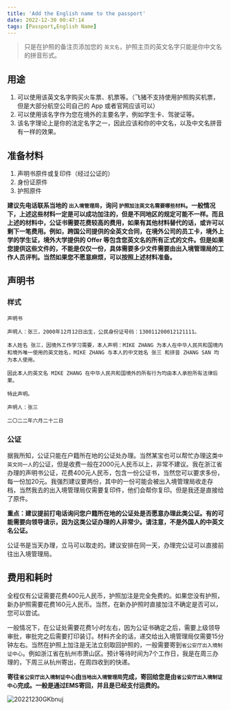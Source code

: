 ```yaml
---
title: 'Add the English name to the passport'
date: 2022-12-30 00:47:14
tags: [Passport,English Name]
---
```

> 只是在护照的备注页添加您的 `英文名`，护照主页的英文名字只能是你中文名的拼音形式。

## 用途
1. 可以使用该英文名字购买火车票、机票等。（飞猪不支持使用护照购买机票，但是大部分航空公司自己的 App 或者官网应该可以）
2. 可以使用该名字作为您在境外的主要名字，例如学生卡、驾驶证等。
3. 该名字理论上是你的法定名字之一，因此应该和你的中文名，以及中文名拼音有一样的效果。

## 准备材料
1. 声明书原件或复印件（经过公证的）
2. 身份证原件
3. 护照原件

**建议先电话联系当地的 `出入境管理局`，询问 `护照加注英文名需要哪些材料`。一般情况下，上述这些材料一定是可以成功加注的，但是不同地区的规定可能不一样。而且上述的材料中，公证书需要花费较高的费用，如果有其他材料替代的话，或许可以剩下一笔费用。例如，跨国公司提供的全英文合同，在境外公司的员工卡，境外上学的学生证，境外大学提供的 Offer 等包含您英文名的所有正式的文件。但是如果您提供这些文件的，不能是仅仅一份，具体需要多少文件需要由出入境管理局的工作人员评判。当然如果您不愿意麻烦，可以按照上述材料准备。**

## 声明书
### 样式
```
声明书

声明人：张三，2000年12月12日出生，公民身份证号码：130011200012121111。

本人姓名 张三，因境外工作学习需要，本人声明：MIKE ZHANG 为本人在中华人民共和国境内和境外唯一使用的英文姓名，MIKE ZHANG 与本人的中文姓名 张三 和拼音 ZHANG SAN 均为本人使用。

因此本人的英文名 MIKE ZHANG 在中华人民共和国境外的所有行为均由本人承担所有法律后果。

特此声明。

声明人：张三

二〇二二年六月二十二日
```
### 公证
据我所知，公证只能在户籍所在地的公证处办理。当然某宝也可以帮忙办理这类`中英文同一人`的公证，但是收费一般在2000元人民币以上，非常不建议。我在浙江省办理的声明书公证，花费400元人民币，包含一份公证书，当然您可以要求多份，每一份加20元。我强烈建议要两份，其中的一份可能会被出入境管理局收走存档，当然我去的出入境管理局仅需要复印件，他们会帮你复印。但是我还是直接给了原件。

**重点：建议提前打电话询问您户籍所在地的公证处是否愿意办理此类公证。有的可能需要向领导请示，因为这类公证办理的人非常少。请注意，不是外国人的中英文名公证。**

公证书是当天办理，立马可以取走的。建议安排在同一天，办理完公证可以直接前往出入境管理局。

## 费用和耗时
全程仅有公证需要花费400元人民币，护照加注是完全免费的。如果您没有护照，新办护照需要花费160元人民币。当然，在新办护照时直接加注不确定是否可以，您可以尝试。

一般情况下，在公证处需要花费1小时左右，因为公证书确定之后，需要上级领导审批，审批完之后需要打印装订。材料齐全的话，递交给出入境管理局仅需要15分钟左右。当然在护照上加注是无法立刻取回护照的，一般需要寄到`省公安厅出入境制证中心`。例如浙江省在杭州市萧山区。预计等待时间为7个工作日，我是在周三办理的，下周三从杭州寄出，在周四收到的快递。

**寄往`省公安厅出入境制证中心`由`当地出入境管理局`完成，寄回给您是由`省公安厅出入境制证中心`完成。一般是通过EMS寄回，并且是已经支付运费的。**

![20221230GKbnuj](https://static.nisekoo.com/blog/20221230GKbnuj.jpg)